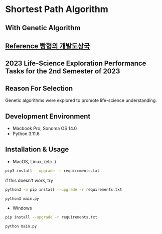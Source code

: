 # Shortest Path Algorithm
## With Genetic Algorithm

## [Reference 빵형의 개발도상국](https://youtu.be/H8beAqbiWZw)

## 2023 Life-Science Exploration Performance Tasks for the 2nd Semester of 2023

## Reason For Selection
Genetic algorithms were explored to promote life-science understanding.


## Development Environment
- Macbook Pro, Sonoma OS 14.0
- Python 3.11.6

## Installation & Usage
- MacOS, Linux, (etc..)
```bash
pip3 install --upgrade -r requirements.txt
```
if this doesn't work, try
```bash
python3 -m pip install --upgrade -r requirements.txt
```
```bash
python3 main.py 
```

- Windows
```bash
pip install --upgrade -r requirements.txt
```
```bash
python main.py 
```
